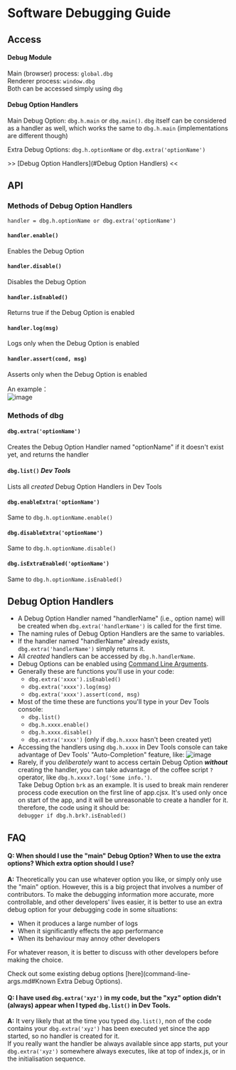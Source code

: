 # Software Debugging Guide

## Access

#### Debug Module
Main (browser) process: `global.dbg`  
Renderer process: `window.dbg`  
Both can be accessed simply using `dbg`

#### Debug Option Handlers
Main Debug Option: `dbg.h.main` or `dbg.main()`.
`dbg` itself can be considered as a handler as well, which works the same to `dbg.h.main` (implementations are different though)

Extra Debug Options: `dbg.h.optionName` or `dbg.extra('optionName')`

\>> [Debug Option Handlers](#Debug Option Handlers) <<

## API

### Methods of Debug Option Handlers

```
handler = dbg.h.optionName or dbg.extra('optionName')
```

#### `handler.enable()`
Enables the Debug Option

#### `handler.disable()`
Disables the Debug Option

#### `handler.isEnabled()`
Returns true if the Debug Option is enabled

#### `handler.log(msg)`
Logs only when the Debug Option is enabled

#### `handler.assert(cond, msg)`
Asserts only when the Debug Option is enabled

An example：  
![image](https://cloud.githubusercontent.com/assets/13615512/14062260/36946042-f3e4-11e5-9615-1e024035681a.png)

### Methods of dbg

#### `dbg.extra('optionName')`
Creates the Debug Option Handler named "optionName" if it doesn't exist yet, and returns the handler

#### `dbg.list()` _Dev Tools_
Lists all _created_ Debug Option Handlers in Dev Tools

#### `dbg.enableExtra('optionName')`
Same to `dbg.h.optionName.enable()`

#### `dbg.disableExtra('optionName')`
Same to `dbg.h.optionName.disable()`

#### `dbg.isExtraEnabled('optionName')`
Same to `dbg.h.optionName.isEnabled()`

## Debug Option Handlers

* A Debug Option Handler named "handlerName" (i.e., option name) will be created when `dbg.extra('handlerName')` is called for the first time.
* The naming rules of Debug Option Handlers are the same to variables.
* If the handler named "handlerName" already exists, `dbg.extra('handlerName')` simply returns it.
* All _created_ handlers can be accessed by `dbg.h.handlerName`.
* Debug Options can be enabled using [Command Line Arguments](command-line-args.md#Debugging).
* Generally these are functions you'll use in your code:
  * `dbg.extra('xxxx').isEnabled()`
  * `dbg.extra('xxxx').log(msg)`
  * `dbg.extra('xxxx').assert(cond, msg)`
* Most of the time these are functions you'll type in your Dev Tools console:
  * `dbg.list()`
  * `dbg.h.xxxx.enable()`
  * `dbg.h.xxxx.disable()`
  * `dbg.extra('xxxx')` (only if `dbg.h.xxxx` hasn't been created yet)
* Accessing the handlers using `dbg.h.xxxx` in Dev Tools console can take advantage of Dev Tools' "Auto-Completion" feature, like:
  ![image](https://cloud.githubusercontent.com/assets/13615512/14062285/708745c0-f3e5-11e5-9df3-9a082d678180.png)
* Rarely, if you _deliberately_ want to access certain Debug Option **_without_** creating the handler, you can take advantage of the coffee script `?` operator, like `dbg.h.xxxx?.log('Some info.')`.  
  Take Debug Option `brk` as an example. It is used to break main renderer process code execution on the first line of app.cjsx. It's used only once on start of the app, and it will be unreasonable to create a handler for it. therefore, the code using it should be:  
  `debugger if dbg.h.brk?.isEnabled()`

## FAQ

#### **Q:** When should I use the "main" Debug Option? When to use the extra options? Which extra option should I use?
**A:** Theoretically you can use whatever option you like, or simply only use the "main" option.
However, this is a big project that involves a number of contributors.
To make the debugging information more accurate, more controllable, and other developers' lives easier,
it is better to use an extra debug option for your debugging code in some situations:
* When it produces a large number of logs
* When it significantly effects the app performance
* When its behaviour may annoy other developers

For whatever reason, it is better to discuss with other developers before making the choice.

Check out some existing debug options [here](command-line-args.md#Known Extra Debug Options).

#### **Q:** I have used `dbg.extra('xyz')` in my code, but the "xyz" option didn't (always) appear when I typed `dbg.list()` in Dev Tools.
**A:** It very likely that at the time you typed `dbg.list()`, non of the code contains your `dbg.extra('xyz')` has been executed yet since the app started, so no handler is created for it.  
If you really want the handler be always available since app starts, put your `dbg.extra('xyz')` somewhere always executes, like at top of index.js, or in the initialisation sequence.

